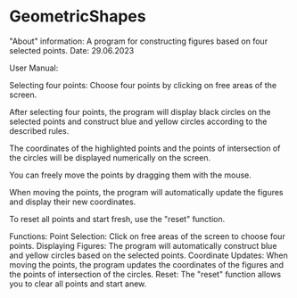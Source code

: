 # GeometricShapes

"About" information:
A program for constructing figures based on four selected points.
Date: 29.06.2023

User Manual:

Selecting four points:
Choose four points by clicking on free areas of the screen.

After selecting four points, the program will display black circles on the selected points and construct blue and yellow circles according to the described rules.

The coordinates of the highlighted points and the points of intersection of the circles will be displayed numerically on the screen.

You can freely move the points by dragging them with the mouse.

When moving the points, the program will automatically update the figures and display their new coordinates.

To reset all points and start fresh, use the "reset" function.

Functions:
Point Selection: Click on free areas of the screen to choose four points.
Displaying Figures: The program will automatically construct blue and yellow circles based on the selected points.
Coordinate Updates: When moving the points, the program updates the coordinates of the figures and the points of intersection of the circles.
Reset: The "reset" function allows you to clear all points and start anew.